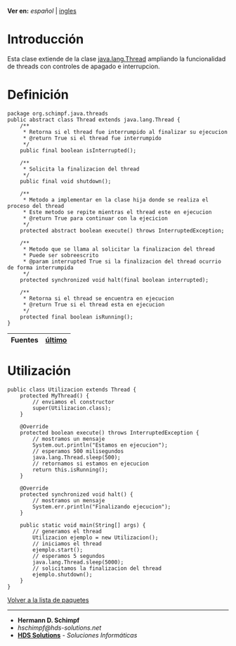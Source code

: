 **Ver en:** _español_ | [ingles](http://code.google.com/p/javaclassesrepository/wiki/Thread?tm=6&wl=en)

# Introducción #
Esta clase extiende de la clase [java.lang.Thread](http://docs.oracle.com/javase/6/docs/api/java/lang/Thread.html) ampliando la funcionalidad de threads con controles de apagado e interrupcion.
# Definición #
```
package org.schimpf.java.threads
public abstract class Thread extends java.lang.Thread {
	/**
	 * Retorna si el thread fue interrumpido al finalizar su ejecucion
	 * @return True si el thread fue interrumpido
	 */
	public final boolean isInterrupted();

	/**
	 * Solicita la finalizacion del thread
	 */
	public final void shutdown();

	/**
	 * Metodo a implementar en la clase hija donde se realiza el proceso del thread
	 * Este metodo se repite mientras el thread este en ejecucion
	 * @return True para continuar con la ejecicion
	 */
	protected abstract boolean execute() throws InterruptedException;

	/**
	 * Metodo que se llama al solicitar la finalizacion del thread
	 * Puede ser sobreescrito
	 * @param interrupted True si la finalizacion del thread ocurrio de forma interrumpida
	 */
	protected synchronized void halt(final boolean interrupted);

	/**
	 * Retorna si el thread se encuentra en ejecucion
	 * @return True si el thread esta en ejecucion
	 */
	protected final boolean isRunning();
}
```
| **Fuentes** | [último](http://code.google.com/p/javaclassesrepository/source/browse/Trunk/java/src/org/schimpf/java/threads/Thread.java) |
|:------------|:---------------------------------------------------------------------------------------------------------------------------|

# Utilización #
```
public class Utilizacion extends Thread {
	protected MyThread() {
		// enviamos el constructor
		super(Utilizacion.class);
	}

	@Override
	protected boolean execute() throws InterruptedException {
		// mostramos un mensaje
		System.out.println("Estamos en ejecucion");
		// esperamos 500 milisegundos
		java.lang.Thread.sleep(500);
		// retornamos si estamos en ejecucion
		return this.isRunning();
	}

	@Override
	protected synchronized void halt() {
		// mostramos un mensaje
		System.err.println("Finalizando ejecucion");
	}

	public static void main(String[] args) {
		// generamos el thread
		Utilizacion ejemplo = new Utilizacion();
		// iniciamos el thread
		ejemplo.start();
		// esperamos 5 segundos
		java.lang.Thread.sleep(5000);
		// solicitamos la finalizacion del thread
		ejemplo.shutdown();
	}
}
```

[Volver a la lista de paquetes](http://code.google.com/p/javaclassesrepository/wiki/packages?tm=6&wl=es)

---

  * **Hermann D. Schimpf**
  * _hschimpf@hds-solutions.net_
  * **[HDS Solutions](http://hds-solutions.net)** - _Soluciones Informáticas_